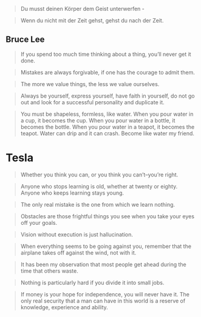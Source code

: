 >Du musst deinen Körper dem Geist unterwerfen - 

>Wenn du nicht mit der Zeit gehst, gehst du nach der Zeit.   
## Bruce Lee
>If you spend too much time thinking about a thing, you’ll never get it done.   

>Mistakes are always forgivable, if one has the courage to admit them.   

>The more we value things, the less we value ourselves.   

>Always be yourself, express yourself, have faith in yourself, do not go out and look for a successful personality and duplicate it.   

>You must be shapeless, formless, like water. When you pour water in a cup, it becomes the cup. When you pour water in a bottle, it becomes the bottle. When you pour water in a teapot, it becomes the teapot. Water can drip and it can crash. Become like water my friend.
# Tesla
>Whether you think you can, or you think you can’t–you’re right.   

>Anyone who stops learning is old, whether at twenty or eighty. Anyone who keeps learning stays young.   

>The only real mistake is the one from which we learn nothing.   

>Obstacles are those frightful things you see when you take your eyes off your goals.   

>Vision without execution is just hallucination.   

>When everything seems to be going against you, remember that the airplane takes off against the wind, not with it.   

>It has been my observation that most people get ahead during the time that others waste.   

>Nothing is particularly hard if you divide it into small jobs.   

>If money is your hope for independence, you will never have it. The only real security that a man can have in this world is a reserve of knowledge, experience and ability.
